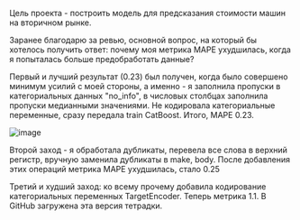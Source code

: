 Цель проекта - построить модель для предсказания стоимости машин на вторичном рынке. 

Заранее благодарю за ревью, основной вопрос, на который бы хотелось получить ответ: почему моя метрика MAPE ухудшилась, когда я попыталась больше предобработать данные? 

Первый и лучший результат (0.23) был получен, когда было совершено минимум усилий с моей стороны, а именно - я заполнила пропуски в категориальных данных "no_info", в числовых столбцах заполнила пропуски медианными значениями. Не кодировала категориальные переменные, сразу передала train CatBoost. Итого, MAPE 0.23.

![image](https://github.com/aiyrash-ku/Masterskaya_1/assets/132774506/9d34c108-2351-4813-a79e-fe3778b93e06)

Второй заход - я обработала дубликаты, перевела все слова в верхний регистр, вручную заменила дубликаты в make, body. После добавления  этих операций метрика MAPE ухудшилась, стало 0.25

Третий и худший заход: ко всему прочему добавила кодирование категориальных переменных TargetEncoder. Теперь метрика 1.1. В GitHub загружена эта версия тетрадки.
